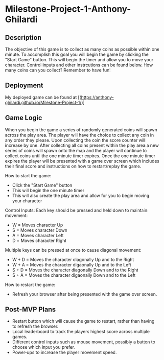 # Milestone-Project-1-Anthony-Ghilardi

## Description

The objective of this game is to collect as many coins as possible within one minute. To accomplish this goal you will begin the game by clicking the "Start Game" button. This will begin the timer and allow you to move your character. Control inputs and other instrcutions can be found below. How many coins can you collect? Remember to have fun! 

## Deployment

My deployed game can be found at [(https://anthony-ghilardi.github.io/Milestone-Project-1/)]

## Game Logic

When you begin the game a series of randomly generated coins will spawn across the play area. The player will have the choice to collect any coin in any order they please. Upon collecting the coin the score counter will increase by one. After collecting all coins present within the play area a new series of coins will spawn onto the map and the player will continue to collect coins until the one minute timer expires. Once the one minute timer expires the player will be presented with a game over screen which includes their final score and instructions on how to restart/replay the game.

How to start the game:
- Click the "Start Game" button
- This will begin the one minute timer
- This will also create the play area and allow for you to begin moving your character

Control Inputs:
Each key should be pressed and held down to maintain movement:

- W = Moves character Up
- S = Moves character Down
- A = Moves character Left
- D = Moves character Right

Multiple keys can be pressed at once to cause diagonal movement:

- W + D = Moves the character diagonally Up and to the Right
- W + A = Moves the character digaonally Up and to the Left
- S + D = Moves the character diagonally Down and to the Right
- S + A = Moves the character digaonally Down and to the Left

How to restart the game:
- Refresh your browser after being presented with the game over screen.

## Post-MVP Plans

- Restart button which will cause the game to restart, rather than having to refresh the browser.
- Local leaderboard to track the players highest score across multiple games.
- Different control inputs such as mouse movement, possibly a button to choose which input you prefer.
- Power-ups to increase the player movement speed.